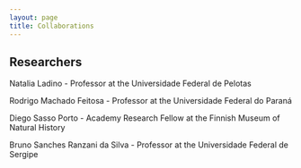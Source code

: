 ```yaml
---
layout: page
title: Collaborations
---
```


## Researchers ##

Natalia Ladino - Professor at the Universidade Federal de Pelotas

Rodrigo Machado Feitosa - Professor at the Universidade Federal do Paraná

Diego Sasso Porto - Academy Research Fellow at the Finnish Museum of Natural History

Bruno Sanches Ranzani da Silva - Professor at the Universidade Federal de Sergipe
